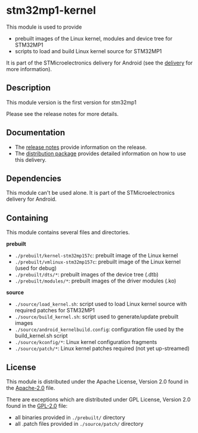 # stm32mp1-kernel #

This module is used to provide
* prebuilt images of the Linux kernel, modules and device tree for STM32MP1
* scripts to load and build Linux kernel source for STM32MP1

It is part of the STMicroelectronics delivery for Android (see the [delivery][] for more information).

[delivery]: https://wiki.st.com/stm32mpu/wiki/STM32MP15_distribution_for_Android_release_note_-_v1.0.0

## Description ##

This module version is the first version for stm32mp1

Please see the release notes for more details.

## Documentation ##

* The [release notes][] provide information on the release.
* The [distribution package][] provides detailed information on how to use this delivery.

[release notes]: https://wiki.st.com/stm32mpu/wiki/STM32MP15_distribution_for_Android_release_note_-_v1.0.0
[distribution package]: https://wiki.st.com/stm32mpu/wiki/STM32MP1_Distribution_Package_for_Android

## Dependencies ##

This module can't be used alone. It is part of the STMicroelectronics delivery for Android.

## Containing ##

This module contains several files and directories.

**prebuilt**
* `./prebuilt/kernel-stm32mp157c`: prebuilt image of the Linux kernel
* `./prebuilt/vmlinux-stm32mp157c`: prebuilt image of the Linux kernel (used for debug)
* `./prebuilt/dts/*`: prebuilt images of the device tree (.dtb)
* `./prebuilt/modules/*`: prebuilt images of the driver modules (.ko)

**source**
* `./source/load_kernel.sh`: script used to load Linux kernel source with required patches for STM32MP1
* `./source/build_kernel.sh`: script used to generate/update prebuilt images
* `./source/android_kernelbuild.config`: configuration file used by the build_kernel.sh script
* `./source/kconfig/*`: Linux kernel configuration fragments
* `./source/patch/*`: Linux kernel patches required (not yet up-streamed)

## License ##

This module is distributed under the Apache License, Version 2.0 found in the [Apache-2.0](./LICENSES/Apache-2.0) file.

There are exceptions which are distributed under GPL License, Version 2.0 found in the [GPL-2.0](./LICENSES/GPL-2.0) file:
* all binaries provided in `./prebuilt/` directory
* all .patch files provided in `./source/patch/` directory
